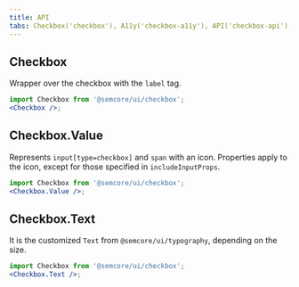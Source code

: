 ```yaml
---
title: API
tabs: Checkbox('checkbox'), A11y('checkbox-a11y'), API('checkbox-api'), Example('checkbox-code'), Changelog('checkbox-changelog')
---
```


## Checkbox

Wrapper over the checkbox with the `label` tag.

```jsx
import Checkbox from '@semcore/ui/checkbox';
<Checkbox />;
```

<TypesView type="CheckboxProps" :types={...types} />

## Checkbox.Value

Represents `input[type=checkbox]` and `span` with an icon. Properties apply to the icon, except for those specified in `includeInputProps`.

```jsx
import Checkbox from '@semcore/ui/checkbox';
<Checkbox.Value />;
```

<TypesView type="CheckboxValueProps" :types={...types} />

## Checkbox.Text

It is the customized `Text` from `@semcore/ui/typography`, depending on the size.

```jsx
import Checkbox from '@semcore/ui/checkbox';
<Checkbox.Text />;
```

<TypesView type="CheckboxTextProps" :types={...types} />

<script setup>import { data as types } from '@types.data.ts';</script>